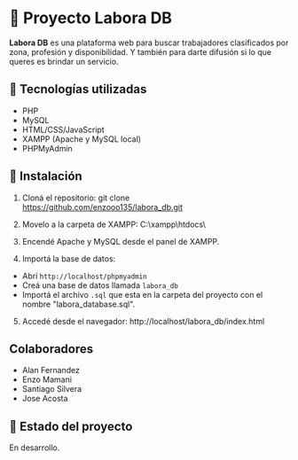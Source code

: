 # 💼 Proyecto Labora DB

**Labora DB** es una plataforma web para buscar trabajadores clasificados por zona, profesión y disponibilidad. Y también para darte difusión si lo que queres es brindar un servicio.

## 🚀 Tecnologías utilizadas

- PHP
- MySQL
- HTML/CSS/JavaScript
- XAMPP (Apache y MySQL local)
- PHPMyAdmin

## 🧰 Instalación

1. Cloná el repositorio: git clone https://github.com/enzooo135/labora_db.git


2. Movelo a la carpeta de XAMPP: C:\xampp\htdocs\


3. Encendé Apache y MySQL desde el panel de XAMPP.

4. Importá la base de datos:
- Abrí `http://localhost/phpmyadmin`
- Creá una base de datos llamada `labora_db`
- Importá el archivo `.sql` que esta en la carpeta del proyecto con el nombre "labora_database.sql".

5. Accedé desde el navegador: http://localhost/labora_db/index.html


##  Colaboradores
  
- Alan Fernandez
- Enzo Mamani
- Santiago Silvera
- Jose Acosta

## 📌 Estado del proyecto

En desarrollo.
